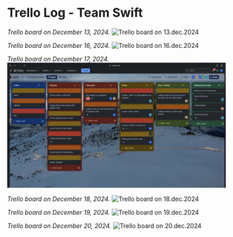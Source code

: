 # Trello Log - Team Swift

_Trello board on December 13, 2024._ ![Trello board on 13.dec.2024]()

_Trello board on December 16, 2024._ ![Trello board on 16.dec.2024]()

_Trello board on December 17, 2024._ ![Trello board on 17.dec.2024](./public/trello-logs/swift-group-log-17-dec.jpeg)

_Trello board on December 18, 2024._ ![Trello board on 18.dec.2024]()

_Trello board on December 19, 2024._ ![Trello board on 19.dec.2024]()

_Trello board on December 20, 2024._ ![Trello board on 20.dec.2024]()
